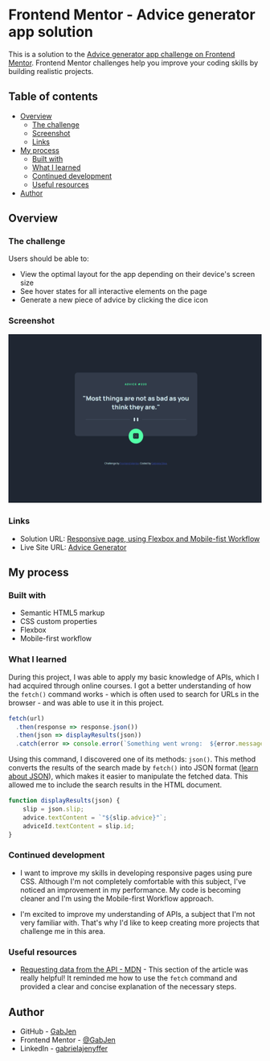 # Frontend Mentor - Advice generator app solution

This is a solution to the [Advice generator app challenge on Frontend Mentor](https://www.frontendmentor.io/challenges/advice-generator-app-QdUG-13db). Frontend Mentor challenges help you improve your coding skills by building realistic projects.

## Table of contents

- [Overview](#overview)
  - [The challenge](#the-challenge)
  - [Screenshot](#screenshot)
  - [Links](#links)
- [My process](#my-process)
  - [Built with](#built-with)
  - [What I learned](#what-i-learned)
  - [Continued development](#continued-development)
  - [Useful resources](#useful-resources)
- [Author](#author)

## Overview

### The challenge

Users should be able to:

- View the optimal layout for the app depending on their device's screen size
- See hover states for all interactive elements on the page
- Generate a new piece of advice by clicking the dice icon

### Screenshot

![screenshot](./screenshot.png)

### Links

- Solution URL: [Responsive page, using Flexbox and Mobile-fist Workflow](https://www.frontendmentor.io/solutions/responsive-page-using-flexbox-and-mobilefirst-workflow-jcpG5JIkx6)
- Live Site URL: [Advice Generator](https://gabjen.github.io/advice-generator/)

## My process

### Built with

- Semantic HTML5 markup
- CSS custom properties
- Flexbox
- Mobile-first workflow

### What I learned

During this project, I was able to apply my basic knowledge of APIs, which I had acquired through online courses. I got a better understanding of how the `fetch()` command works - which is often used to search for URLs in the browser - and was able to use it in this project.

```javascript
fetch(url)
  .then(response => response.json())
  .then(json => displayResults(json))
  .catch(error => console.error(`Something went wrong:  ${error.message}`))
```

Using this command, I discovered one of its methods: `json()`. This method converts the results of the search made by `fetch()` into JSON format ([learn about JSON](https://www.w3schools.com/whatis/whatis_json.asp)), which makes it easier to manipulate the fetched data. This allowed me to include the search results in the HTML document.

```javascript
function displayResults(json) {
    slip = json.slip;
    advice.textContent = `"${slip.advice}"`;
    adviceId.textContent = slip.id;
}
```
### Continued development

- I want to improve my skills in developing responsive pages using pure CSS. Although I'm not completely comfortable with this subject, I've noticed an improvement in my performance. My code is becoming cleaner and I'm using the Mobile-first Workflow approach.

- I'm excited to improve my understanding of APIs, a subject that I'm not very familiar with. That's why I'd like to keep creating more projects that challenge me in this area. 

### Useful resources

- [Requesting data from the API - MDN](https://developer.mozilla.org/en-US/docs/Learn/JavaScript/Client-side_web_APIs/Third_party_APIs#requesting_data_from_the_api) - This section of the article was really helpful! It reminded me how to use the `fetch` command and provided a clear and concise explanation of the necessary steps. 

## Author

- GitHub - [GabJen](https://www.github.com/GabJen)
- Frontend Mentor - [@GabJen](https://www.frontendmentor.io/profile/GabJen)
- LinkedIn - [gabrielajenyffer](https://www.linkedin.com/in/gabrielajenyffer)
